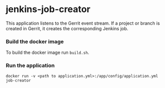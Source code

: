 # jenkins-job-creator

This application listens to the Gerrit event stream. If a project or branch is created in Gerrit, it creates the corresponding Jenkins job.

### Build the docker image
To build the docker image run `build.sh`.

### Run the application
`docker run -v <path to application.yml>:/app/config/application.yml job-creator`
